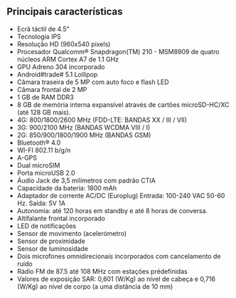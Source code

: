 ## Principais características

* Ecrã táctil de 4.5"
*	Tecnologia IPS
*	Resolução HD (960x540 pixels)
*	Procesador Qualcomm® Snapdragon(TM) 210 - MSM8909 de quatro núcleos ARM Cortex A7 de 1.1 GHz
*	GPU Adreno 304 incorporado
*	Android#trade# 5.1 Lollipop
*	Câmara traseira de 5 MP com auto foco e flash LED
*	Câmara frontal de 2 MP
*	1 GB de RAM DDR3
*	8 GB de memória interna expansível através de cartões microSD-HC/XC (até 128 GB mais).
*	4G: 800/1800/2600 MHz (FDD-LTE: BANDAS XX / III / VII)
*	3G:  900/2100 MHz (BANDAS WCDMA VIII / I)
*	2G: 850/900/1800/1900 MHz (BANDAS GSM)
*	Bluetooth® 4.0
*	WI-FI 802.11 b/g/n
*	A-GPS
*	Dual microSIM
*	Porta microUSB 2.0
*	Áudio Jack de 3,5 milímetros com padrão CTIA
*	Capacidade da bateria: 1800 mAh
*	Adaptador de corrente AC/DC (Europlug) Entrada: 100-240 VAC 50-60 Hz. Saída: 5V 1A
*	Autonomia: até 120 horas em standby e até 8 horas de conversa.
*	Altifalante frontal incorporado
*	LED de notificações
*	Sensor de movimento (acelerómetro)
*	Sensor de proximidade
*	Sensor de luminosidade
*	Dois microfones omnidirecionais incorporados com cancelamento de ruído
*	Rádio FM de 87.5 até 108 MHz com estações prédefinidas
*	Valores de exposição SAR: 0,601 (W/Kg) ao nível de cabeça e 0,716 (W/Kg) ao nível de corpo (a uma distância de 10 mm)
